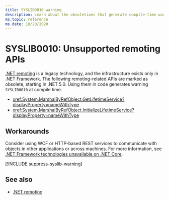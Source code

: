 ```yaml
---
title: SYSLIB0010 warning
description: Learn about the obsoletions that generate compile-time warning SYSLIB0010.
ms.topic: reference
ms.date: 10/20/2020
---
```

# SYSLIB0010: Unsupported remoting APIs

[.NET remoting](/previous-versions/dotnet/netframework-1.1/kwdt6w2k(v=vs.71)) is a legacy technology, and the infrastructure exists only in .NET Framework. The following remoting-related APIs are marked as obsolete, starting in .NET 5.0. Using them in code generates warning `SYSLIB0010` at compile time.

- <xref:System.MarshalByRefObject.GetLifetimeService?displayProperty=nameWithType>
- <xref:System.MarshalByRefObject.InitializeLifetimeService?displayProperty=nameWithType>

## Workarounds

Consider using WCF or HTTP-based REST services to communicate with objects in other applications or across machines. For more information, see [.NET Framework technologies unavailable on .NET Core](../../porting/net-framework-tech-unavailable.md).

[!INCLUDE [suppress-syslib-warning](includes/suppress-syslib-warning.md)]

## See also

- [.NET remoting](/previous-versions/dotnet/netframework-1.1/kwdt6w2k(v=vs.71))
